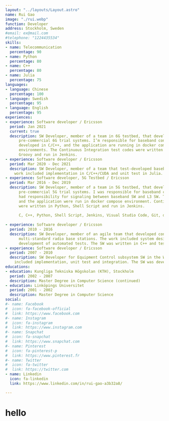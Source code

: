 ```yaml
---
layout: "../layouts/Layout.astro"
name: Rui Gao
image: "./rui.webp"
function: Developer
address: Stockholm, Sweden
#email: ex@mail.com
#telephone: "1224435534"
skills:
- name: Telecommunication
  percentage: 90
- name: Python
  percentage: 80
- name: C++
  percentage: 80
- name: Julia
  percentage: 75
languages:
- language: Chinese
  percentage: 100
- language: Swedish
  percentage: 95
- language: English
  percentage: 95
experiences:
- experience: Software developer / Ericsson
  period: Jan 2021
  current: true
  description: SW Developer, member of a team in 6G testbed, that developing software for radio base stations in
      pre-commercial 6G trial systems. I’m responsible for baseband control plane SW. The SW is
      developed in C/C++, and the application are running in docker compose and Kubernetes
      environments. The Continuous Integration test codes were written in Python, Shell Script, Jenkins
      Groovy and run in Jenkins.
- experience: Software developer / Ericsson
  period: Mar 2020 - Dec 2021
  description: SW Developer, member of a team that test-developed baseband SW in CUDA on GPU hardware. The
    work included implementation in C/C++/CUDA and unit test in Julia.
- experience: Software developer, 5G Testbed / Ericsson
  period: Mar 2016 - Dec 2019
  description: SW Developer, member of a team in 5G testbed, that developed software for radio base stations in
      pre-commercial 5G trial systems. I was responsible for baseband control function component that
      had responsibility for signaling between baseband SW and L3 SW. The SW was developed in Python,
      and the application were run in docker compose environment. Continuous Integration test codes
      were written in Python, Shell Script and run in Jenkins.
      
      C, C++, Python, Shell Script, Jenkins, Visual Studio Code, Git, docker-compose
  
- experience: Software developer / Ericsson
  period: 2010 - 2016
  description: SW Developer, member of an agile team that developed control plane software for WCDMA part of
      multi-standard radio base stations. The work included system design, implementation, and
      development of automated tests. The SW was written in C++ and tests were written in Java.
- experience: Software developer / Ericsson
  period: 2007 - 2010
  description: SW Developer for Equipment Control subsystem SW in the WCDMA radio base station. The work
    included implementation, unit test and integration. The SW was developed in RSA-RTE using C++.
educations:
- education: Kungliga Tekniska Högskolan (KTH), Stockholm
  period: 2002 - 2007
  description: Master Degree in Computer Science (continued)
- education: Linköpings Universitet
  period: 2001 - 2002
  description: Master Degree in Computer Science
social:
#- name: Facebook
#  icon: fa-facebook-official
#  link: https://www.facebook.com
#- name: Instagram
#  icon: fa-instagram
#  link: https://www.instagram.com
#- name: Snapchat
#  icon: fa-snapchat
#  link: https://www.snapchat.com
#- name: Pinterest
#  icon: fa-pinterest-p
#  link: https://www.pinterest.fr
#- name: Twitter
#  icon: fa-twitter
#  link: https://twitter.com
- name: Linkedin
  icon: fa-linkedin
  link: https://www.linkedin.com/in/rui-gao-a3b32a8/

---
```


# hello
